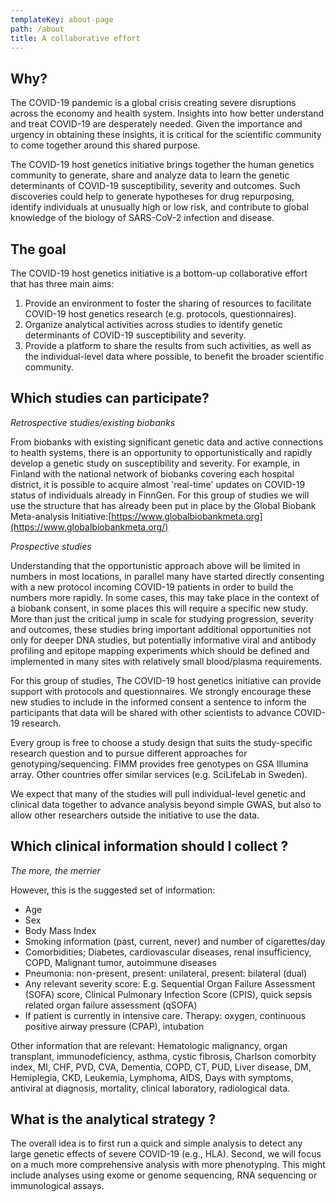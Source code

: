 ```yaml
---
templateKey: about-page
path: /about
title: A collaborative effort
---
```

## Why?

The COVID-19 pandemic is a global crisis creating severe disruptions across the economy and health system. Insights into how better understand and treat COVID-19 are desperately needed. Given the importance and urgency in obtaining these insights, it is critical for the scientific community to come together around this shared purpose.

The COVID-19 host genetics initiative brings together the human genetics community to generate, share and analyze data to learn the genetic determinants of COVID-19 susceptibility, severity and outcomes. Such discoveries could help to generate hypotheses for drug repurposing, identify individuals at unusually high or low risk, and contribute to global knowledge of the biology of SARS-CoV-2 infection and disease.

## The goal

The COVID-19 host genetics initiative is a bottom-up collaborative effort that has three main aims:

1. Provide an environment to foster the sharing of resources to facilitate COVID-19 host genetics research (e.g. protocols, questionnaires).
2. Organize analytical activities across studies to identify genetic determinants of COVID-19 susceptibility and severity.
3. Provide a platform to share the results from such activities, as well as the individual-level data where possible, to benefit the broader scientific community.

## Which studies can participate?



*Retrospective studies/existing biobanks*

From biobanks with existing significant genetic data and active connections to health systems, there is an opportunity to opportunistically and rapidly develop a genetic study on susceptibility and severity. For example, in Finland with the national network of biobanks covering each hospital district, it is possible to acquire almost 'real-time' updates on COVID-19 status of individuals already in FinnGen. For this group of studies we will use the structure that has already been put in place by the Global Biobank Meta-analysis Initiative:[https://www.globalbiobankmeta.org](https://www.globalbiobankmeta.org/)



*Prospective studies*

Understanding that the opportunistic approach above will be limited in numbers in most locations, in parallel many have started directly consenting with a new protocol incoming COVID-19 patients in order to build the numbers more rapidly. In some cases, this may take place in the context of a biobank consent, in some places this will require a specific new study. More than just the critical jump in scale for studying progression, severity and outcomes, these studies bring important additional opportunities not only for deeper DNA studies, but potentially informative viral and antibody profiling and epitope mapping experiments which should be defined and implemented in many sites with relatively small blood/plasma requirements.

For this group of studies, The COVID-19 host genetics initiative can provide support with protocols and questionnaires. We strongly encourage these new studies to include in the informed consent a sentence to inform the participants that data will be shared with other scientists to advance COVID-19 research.

Every group is free to choose a study design that suits the study-specific research question and to pursue different approaches for genotyping/sequencing. FIMM provides free genotypes on GSA Illumina array. Other countries offer similar services (e.g. SciLifeLab in Sweden).

We expect that many of the studies will pull individual-level genetic and clinical data together to advance analysis beyond simple GWAS, but also to allow other researchers outside the initiative to use the data.

## Which clinical information should I collect ?

*The more, the merrier*

However, this is the suggested set of information:

* Age
* Sex
* Body Mass Index
* Smoking information (past, current, never) and number of cigarettes/day
* Comorbidities; Diabetes, cardiovascular diseases, renal insufficiency, COPD, Malignant tumor, autoimmune diseases
* Pneumonia: non-present, present: unilateral, present: bilateral (dual)
* Any relevant severity score: E.g. Sequential Organ Failure Assessment (SOFA) score, Clinical Pulmonary Infection Score (CPIS), quick sepsis related organ failure assessment (qSOFA)
* If patient is currently in intensive care. Therapy: oxygen, continuous positive airway pressure (CPAP), intubation

Other information that are relevant: Hematologic malignancy, organ transplant, immunodeficiency, asthma, cystic fibrosis, Charlson comorbity index, MI, CHF, PVD, CVA, Dementia, COPD, CT, PUD, Liver disease, DM, Hemiplegia, CKD, Leukemia, Lymphoma, AIDS, Days with symptoms, antiviral at diagnosis, mortality, clinical laboratory, radiological data.



## What is the analytical strategy ?

The overall idea is to first run a quick and simple analysis to detect any large genetic effects of severe COVID-19 (e.g., HLA). Second, we will focus on a much more comprehensive analysis with more phenotyping. This might include analyses using exome or genome sequencing, RNA sequencing or immunological assays.
